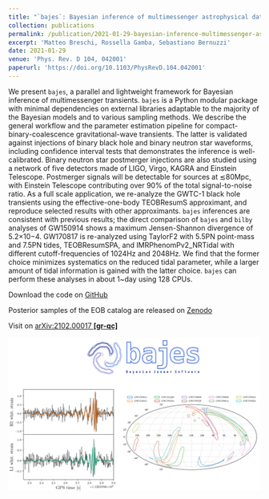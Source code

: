 ```yaml
---
title: "`bajes`: Bayesian inference of multimessenger astrophysical data, methods and application to gravitational-waves"
collection: publications
permalink: /publication/2021-01-29-bayesian-inference-multimessenger-astrophysical-data
excerpt: 'Matteo Breschi, Rossella Gamba, Sebastiano Bernuzzi'
date: 2021-01-29
venue: 'Phys. Rev. D 104, 042001'
paperurl: 'https://doi.org/10.1103/PhysRevD.104.042001'
---
```


We present `bajes`, a parallel and lightweight framework for Bayesian inference of multimessenger transients. `bajes` is a Python modular package with minimal dependencies on external libraries adaptable to the majority of the Bayesian models and to various sampling methods. We describe the general workflow and the parameter estimation pipeline for compact-binary-coalescence gravitational-wave transients. The latter is validated against injections of binary black hole and binary neutron star waveforms, including confidence interval tests that demonstrates the inference is well-calibrated. Binary neutron star postmerger injections are also studied using a network of five detectors made of LIGO, Virgo, KAGRA and Einstein Telescope. Postmerger signals will be detectable for sources at ≲80Mpc, with Einstein Telescope contributing over 90\% of the total signal-to-noise ratio. As a full scale application, we re-analyze the GWTC-1 black hole transients using the effective-one-body TEOBResumS approximant, and reproduce selected results with other approximants. `bajes` inferences are consistent with previous results; the direct comparison of `bajes` and `bilby` analyses of GW150914 shows a maximum Jensen-Shannon divergence of 5.2×10−4. GW170817 is re-analyzed using TaylorF2 with 5.5PN point-mass and 7.5PN tides, TEOBResumSPA, and IMRPhenomPv2_NRTidal with different cutoff-frequencies of 1024Hz and 2048Hz. We find that the former choice minimizes systematics on the reduced tidal parameter, while a larger amount of tidal information is gained with the latter choice. `bajes` can perform these analyses in about 1~day using 128 CPUs.

Download the code on [GitHub](https://github.com/matteobreschi/bajes)

Posterior samples of the EOB catalog are released on [Zenodo](https://doi.org/10.5281/zenodo.4476594)

Visit on [arXiv:2102.00017 **[gr-qc]**](https://arxiv.org/abs/2102.00017)

![Figure](/images/publications/2021-01-29-bayesian-inference-multimessenger-astrophysical-data.png)
